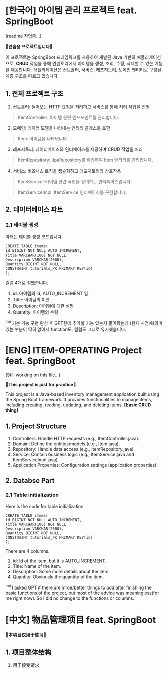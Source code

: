 # [한국어] 아이템 관리 프로젝트 feat. SpringBoot

(readme 작업중...)

**🤡연습용 프로젝트입니다🤡**

이 프로젝트는 SpringBoot 프레임워크를 사용하여 개발된 Java 기반의 애플리케이션으로, **CRUD** 작업을 통해 인벤토리에서 아이템을 생성, 조회, 수정, 삭제할 수 있는 기능을 제공합니다. 애플리케이션은 컨트롤러, 서비스, 레포지토리, 도메인 엔티티로 구성된 계층 구조를 따르고 있습니다.

## 1. 전체 프로젝트 구조

1. 컨트롤러: 들어오는 HTTP 요청을 처리하고 서비스를 통해 처리 작업을 진행

> ItemController: 아이템 관련 엔드포인트를 관리합니다.

2. 도메인: 데이터 모델을 나타내는 엔티티 클래스를 포함

> Item: 아이템을 나타냅니다.

3. 레포지토리: 데이터베이스와 인터페이스를 제공하며 CRUD 작업을 처리

> ItemRepository: JpaRepository를 확장하여 Item 엔티티를 관리합니다.

4. 서비스: 비즈니스 로직을 캡슐화하고 레포지토리와 상호작용

> ItemService: 아이템 관련 작업을 정의하는 인터페이스입니다.

> ItemServiceImpl: ItemService 인터페이스를 구현합니다.

## 2. 데이터베이스 파트

### 2.1 테이블 생성

아래는 테이블 생성 코드입니다.
```
CREATE TABLE items(
id BIGINT NOT NULL AUTO_INCREMENT,
Title VARCHAR(100) NOT NULL,
Description VARCHAR(2000),
Quantity BIGINT NOT NULL,
CONSTRAINT tutorials_PK PRIMARY KEY(id)
);
```
컬럼 4개로 정했습니다.

1. id: 아이템의 id, AUTO_INCREMENT 임
2. Title: 아이템의 이름
3. Description: 아이템에 대한 설명
4. Quantity: 아이템의 수량

<sup>tmi</sup> 기본 기능 구현 완성 후 GPT한테 추가할 기능 있는지 물어봤는데 (현재 시점에)의미 있는 부분이 딱히 없어서 function도, 컬럼도 그대로 유지했습니다.





# [ENG] ITEM-OPERATING Project feat. SpringBoot

(Still working on this file...)

**🤡This project is just for practice🤡**

This project is a Java-based inventory management application built using the Spring Boot framework.
It provides functionalities to manage items, including creating, reading, updating, and deleting items. **[basic CRUD thing]**

## 1. Project Structure

1. Controllers: Handle HTTP requests (e.g., ItemController.java).
2. Domain: Define the entities/models (e.g., Item.java).
3. Repository: Handle data access (e.g., ItemRepository.java).
4. Service: Contain business logic (e.g., ItemService.java and ItemServiceImpl.java).
5. Application Properties: Configuration settings (application.properties).

## 2. Databse Part

### 2.1 Table initialization

Here is the code for table initialization.
```
CREATE TABLE items(
id BIGINT NOT NULL AUTO_INCREMENT,
Title VARCHAR(100) NOT NULL,
Description VARCHAR(2000),
Quantity BIGINT NOT NULL,
CONSTRAINT tutorials_PK PRIMARY KEY(id)
);
```
There are 4 columns.

1. id: Id of the item, but it is AUTO_INCREMENT.
2. Title: Name of the item.
3. Description: Some more details about the item.
4. Quantity: Obviously the quantity of the item.

<sup>tmi</sup> I asked GPT if there are mroe/better things to add after finishing the basic functions of the project, but most of the advice was meaningless(for me right now). So I did no change to the functions or columns.


# [中文] 物品管理项目 feat. SpringBoot

**🤡本项目仅用于练习🤡**

## 1. 项目整体结构

1. 用于接受请求
